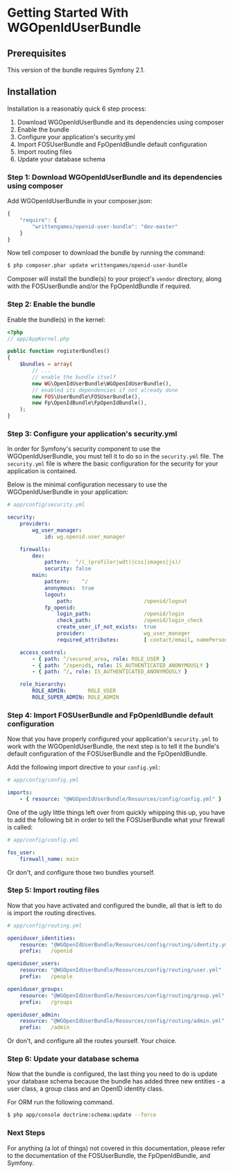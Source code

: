 Getting Started With WGOpenIdUserBundle
=======================================

## Prerequisites

This version of the bundle requires Symfony 2.1.

## Installation

Installation is a reasonably quick 6 step process:

1. Download WGOpenIdUserBundle and its dependencies using composer
2. Enable the bundle
3. Configure your application's security.yml
4. Import FOSUserBundle and FpOpenIdBundle default configuration
5. Import routing files
6. Update your database schema

### Step 1: Download WGOpenIdUserBundle and its dependencies using composer

Add WGOpenIdUserBundle in your composer.json:

```js
{
    "require": {
        "writtengames/openid-user-bundle": "dev-master"
    }
}
```

Now tell composer to download the bundle by running the command:

``` bash
$ php composer.phar update writtengames/openid-user-bundle
```

Composer will install the bundle(s) to your project's `vendor` directory, along
with the FOSUserBundle and/or the FpOpenIdBundle if required.

### Step 2: Enable the bundle

Enable the bundle(s) in the kernel:

``` php
<?php
// app/AppKernel.php

public function registerBundles()
{
    $bundles = array(
        // ...
        // enable the bundle itself
        new WG\OpenIdUserBundle\WGOpenIdUserBundle(),
        // enabled its dependencies if not already done
        new FOS\UserBundle\FOSUserBundle(),
        new Fp\OpenIdBundle\FpOpenIdBundle(),
    );
}
```

### Step 3: Configure your application's security.yml

In order for Symfony's security component to use the WGOpenIdUserBundle, you must
tell it to do so in the `security.yml` file. The `security.yml` file is where the
basic configuration for the security for your application is contained.

Below is the minimal configuration necessary to use the WGOpenIdUserBundle in
your application:

``` yaml
# app/config/security.yml

security:
    providers:
        wg_user_manager:
            id: wg.openid.user_manager

    firewalls:
        dev:
            pattern:  ^/(_(profiler|wdt)|css|images|js)/
            security: false
        main:
            pattern:    ^/
            anonymous:  true
            logout:
                path:                       /openid/logout
            fp_openid:
                login_path:                 /openid/login
                check_path:                 /openid/login_check
                create_user_if_not_exists:  true
                provider:                   wg_user_manager
                required_attributes:        [ contact/email, namePerson, namePerson/first, namePerson/last ]

    access_control:
        - { path: ^/secured_area, role: ROLE_USER }
        - { path: ^/openid$, role: IS_AUTHENTICATED_ANONYMOUSLY }
        - { path: ^/, role: IS_AUTHENTICATED_ANONYMOUSLY }

    role_hierarchy:
        ROLE_ADMIN:       ROLE_USER
        ROLE_SUPER_ADMIN: ROLE_ADMIN
```

### Step 4: Import FOSUserBundle and FpOpenIdBundle default configuration

Now that you have properly configured your application's `security.yml` to work
with the WGOpenIdUserBundle, the next step is to tell it the bundle's default
configuration of the FOSUserBundle and the FpOpenIdBundle.

Add the following import directive to your `config.yml`:

``` yaml
# app/config/config.yml

imports:
    - { resource: "@WGOpenIdUserBundle/Resources/config/config.yml" }
```

One of the ugly little things left over from quickly whipping this up, you have
to add the following bit in order to tell the FOSUserBundle what your firewall
is called:

``` yaml
# app/config/config.yml

fos_user:
    firewall_name: main
```

Or don't, and configure those two bundles yourself.

### Step 5: Import routing files

Now that you have activated and configured the bundle, all that is left to do is
import the routing directives.

``` yaml
# app/config/routing.yml

openiduser_identities:
    resource: "@WGOpenIdUserBundle/Resources/config/routing/identity.yml"
    prefix:   /openid

openiduser_users:
    resource: "@WGOpenIdUserBundle/Resources/config/routing/user.yml"
    prefix:   /people

openiduser_groups:
    resource: "@WGOpenIdUserBundle/Resources/config/routing/group.yml"
    prefix:   /groups

openiduser_admin:
    resource: "@WGOpenIdUserBundle/Resources/config/routing/admin.yml"
    prefix:   /admin
```

Or don't, and configure all the routes yourself. Your choice.

### Step 6: Update your database schema

Now that the bundle is configured, the last thing you need to do is update your
database schema because the bundle has added three new entities - a user class,
a group class and an OpenID identity class.

For ORM run the following command.

``` bash
$ php app/console doctrine:schema:update --force
```

### Next Steps

For anything (a lot of things) not covered in this documentation, please refer
to the documentation of the FOSUserBundle, the FpOpenIdBundle, and Symfony.

